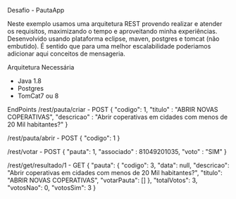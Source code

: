 Desafio - PautaApp

Neste exemplo usamos uma arquitetura REST provendo realizar e atender os requisitos, maximizando o tempo e aproveitando minha experiências. Desenvolvido usando plataforma eclipse, maven, postgres e tomcat (não embutido). É sentido que para uma melhor escalabilidade poderiamos adicionar aqui conceitos de mensageria.

Arquitetura Necessária
- Java 1.8
- Postgres
- TomCat7 ou 8

EndPoints
/rest/pauta/criar - POST
{ "codigo": 1, "titulo" : "ABRIR NOVAS COPERATIVAS", "descricao" : "Abrir coperativas em cidades com menos de 20 Mil habitantes?" }

/rest/pauta/abrir - POST
{ "codigo": 1 }

/rest/votar - POST
{ "pauta": 1, "associado" : 81049201035, "voto" : "SIM" }

/rest/get/resultado/1 - GET
{
    "pauta": {
        "codigo": 3,
        "data": null,
        "descricao": "Abrir coperativas em cidades com menos de 20 Mil habitantes?",
        "titulo": "ABRIR NOVAS COPERATIVAS",
        "votarPauta": []
    },
    "totalVotos": 3,
    "votosNao": 0,
    "votosSim": 3
}

